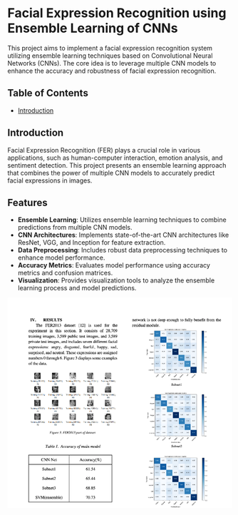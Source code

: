 # Facial Expression Recognition using Ensemble Learning of CNNs

This project aims to implement a facial expression recognition system utilizing ensemble learning techniques based on Convolutional Neural Networks (CNNs). The core idea is to leverage multiple CNN models to enhance the accuracy and robustness of facial expression recognition.

## Table of Contents

- [Introduction](#introduction)

## Introduction

Facial Expression Recognition (FER) plays a crucial role in various applications, such as human-computer interaction, emotion analysis, and sentiment detection. This project presents an ensemble learning approach that combines the power of multiple CNN models to accurately predict facial expressions in images.

## Features

- **Ensemble Learning**: Utilizes ensemble learning techniques to combine predictions from multiple CNN models.
- **CNN Architectures**: Implements state-of-the-art CNN architectures like ResNet, VGG, and Inception for feature extraction.
- **Data Preprocessing**: Includes robust data preprocessing techniques to enhance model performance.
- **Accuracy Metrics**: Evaluates model performance using accuracy metrics and confusion matrices.
- **Visualization**: Provides visualization tools to analyze the ensemble learning process and model predictions.

![Result](https://github.com/blak-tran/FER-Research/blob/2cfc9d5bb016717b3add351d4448972c653591fe/result_research.png)

